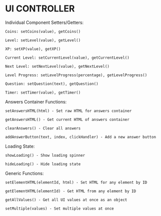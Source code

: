 # UI CONTROLLER

Individual Component Setters/Getters:

    Coins: setCoins(value), getCoins()

    Level: setLevel(value), getLevel()

    XP: setXP(value), getXP()

    Current Level: setCurrentLevel(value), getCurrentLevel()

    Next Level: setNextLevel(value), getNextLevel()

    Level Progress: setLevelProgress(percentage), getLevelProgress()

    Question: setQuestion(text), getQuestion()

    Timer: setTimer(value), getTimer()

Answers Container Functions:

    setAnswersHTML(html) - Set raw HTML for answers container

    getAnswersHTML() - Get current HTML of answers container

    clearAnswers() - Clear all answers

    addAnswerButton(text, index, clickHandler) - Add a new answer button

Loading State:

    showLoading() - Show loading spinner

    hideLoading() - Hide loading state

Generic Functions:

    setElementHTML(elementId, html) - Set HTML for any element by ID

    getElementHTML(elementId) - Get HTML from any element by ID

    getAllValues() - Get all UI values at once as an object

    setMultiple(values) - Set multiple values at once
